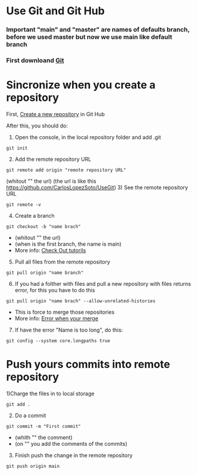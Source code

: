 # Use Git and Git Hub
### Important "main" and "master" are names of defaults branch, before we used master but now we use main like default branch
### First downloand [Git](https://git-scm.com/downloads)
# Sincronize when you create a repository

First, [Create a new repository](https://docs.github.com/es/github/creating-cloning-and-archiving-repositories/creating-a-new-repository) in Git Hub 

After this, you should do:


1) Open the console, in the local repository folder and add .git 
```
git init
```
2) Add the remote repository URL
```
git remote add origin "remote repository URL"
```
(whitout "" the url)
(the url is like this https://github.com/CarlosLopezSoto/UseGit)
3) See the remote repository URL
```
git remote -v
```
4) Create a branch 
```
git checkout -b "name brach" 
```
- (whitout "" the url)
- (when is the first branch, the name is main)
- More info:
[Check Out tutorils](https://www.atlassian.com/es/git/tutorials/using-branches/git-checkout)

5) Pull all files from the remote repository
```
git pull origin "name branch"
```
6) If you had a folther with files and pull a new repository with files returns error, for this you have to do this
```
git pull origin "name brach" --allow-unrelated-histories
```
- This is force to merge those repositories
- More info:
[Error when your merge](https://www.educative.io/edpresso/the-fatal-refusing-to-merge-unrelated-histories-git-error)

7) If have the error "Name is too long", do this:
```
git config --system core.longpaths true
```
# Push yours commits into remote repository
1)Charge the files in to local storage
```
git add .
```
2) Do a commit 
```
git commit -m "First commit"
```
- (whith "" the comment)
- (on "" you add the comments of the commits)

3) Finish push the change in the remote repository
```
git push origin main
```
